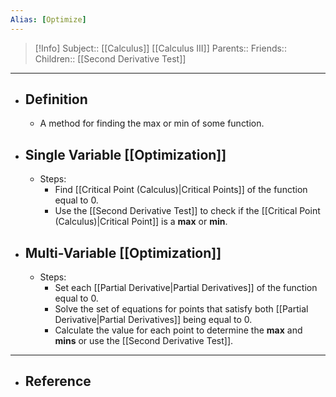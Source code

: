 ```yaml
---
Alias: [Optimize]
---
```

> [!Info]
> Subject:: [[Calculus]] [[Calculus III]]
> Parents:: 
> Friends:: 
> Children:: [[Second Derivative Test]]
---
- ## Definition
	- A method for finding the max or min of some function.
- ## Single Variable [[Optimization]]
	- Steps:
		- Find [[Critical Point (Calculus)|Critical Points]] of the function equal to $0$.
		- Use the [[Second Derivative Test]] to check if the [[Critical Point (Calculus)|Critical Point]] is a **max** or **min**.
- ## Multi-Variable [[Optimization]]
	- Steps:
		- Set each [[Partial Derivative|Partial Derivatives]] of the function equal to $0$.
		- Solve the set of equations for points that satisfy both [[Partial Derivative|Partial Derivatives]] being equal to $0$.
		- Calculate the value for each point to determine the **max** and **mins** or use the [[Second Derivative Test]].
---
- ## Reference